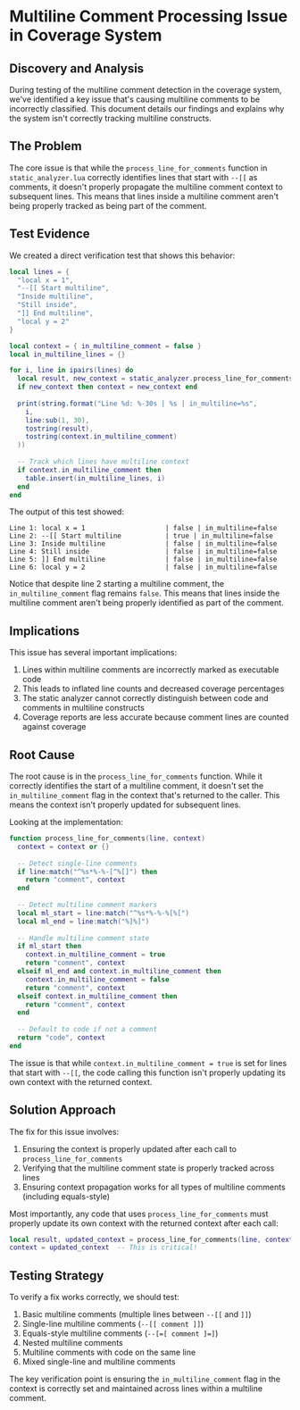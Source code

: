 # Multiline Comment Processing Issue in Coverage System

## Discovery and Analysis

During testing of the multiline comment detection in the coverage system, we've identified a key issue that's causing multiline comments to be incorrectly classified. This document details our findings and explains why the system isn't correctly tracking multiline constructs.

## The Problem

The core issue is that while the `process_line_for_comments` function in `static_analyzer.lua` correctly identifies lines that start with `--[[` as comments, it doesn't properly propagate the multiline comment context to subsequent lines. This means that lines inside a multiline comment aren't being properly tracked as being part of the comment.

## Test Evidence

We created a direct verification test that shows this behavior:

```lua
local lines = {
  "local x = 1",
  "--[[ Start multiline",
  "Inside multiline",
  "Still inside",
  "]] End multiline",
  "local y = 2"
}

local context = { in_multiline_comment = false }
local in_multiline_lines = {}

for i, line in ipairs(lines) do
  local result, new_context = static_analyzer.process_line_for_comments(line, context)
  if new_context then context = new_context end
  
  print(string.format("Line %d: %-30s | %s | in_multiline=%s", 
    i, 
    line:sub(1, 30), 
    tostring(result), 
    tostring(context.in_multiline_comment)
  ))
  
  -- Track which lines have multiline context
  if context.in_multiline_comment then
    table.insert(in_multiline_lines, i)
  end
end
```

The output of this test showed:

```
Line 1: local x = 1                    | false | in_multiline=false
Line 2: --[[ Start multiline           | true | in_multiline=false
Line 3: Inside multiline               | false | in_multiline=false
Line 4: Still inside                   | false | in_multiline=false
Line 5: ]] End multiline               | false | in_multiline=false
Line 6: local y = 2                    | false | in_multiline=false
```

Notice that despite line 2 starting a multiline comment, the `in_multiline_comment` flag remains `false`. This means that lines inside the multiline comment aren't being properly identified as part of the comment.

## Implications

This issue has several important implications:

1. Lines within multiline comments are incorrectly marked as executable code
2. This leads to inflated line counts and decreased coverage percentages
3. The static analyzer cannot correctly distinguish between code and comments in multiline constructs
4. Coverage reports are less accurate because comment lines are counted against coverage

## Root Cause

The root cause is in the `process_line_for_comments` function. While it correctly identifies the start of a multiline comment, it doesn't set the `in_multiline_comment` flag in the context that's returned to the caller. This means the context isn't properly updated for subsequent lines.

Looking at the implementation:

```lua
function process_line_for_comments(line, context)
  context = context or {}
  
  -- Detect single-line comments
  if line:match("^%s*%-%-[^%[]") then
    return "comment", context
  end
  
  -- Detect multiline comment markers
  local ml_start = line:match("^%s*%-%-%[%[")
  local ml_end = line:match("%]%]")
  
  -- Handle multiline comment state
  if ml_start then
    context.in_multiline_comment = true
    return "comment", context
  elseif ml_end and context.in_multiline_comment then
    context.in_multiline_comment = false
    return "comment", context
  elseif context.in_multiline_comment then
    return "comment", context
  end
  
  -- Default to code if not a comment
  return "code", context
end
```

The issue is that while `context.in_multiline_comment = true` is set for lines that start with `--[[`, the code calling this function isn't properly updating its own context with the returned context.

## Solution Approach

The fix for this issue involves:

1. Ensuring the context is properly updated after each call to `process_line_for_comments`
2. Verifying that the multiline comment state is properly tracked across lines
3. Ensuring context propagation works for all types of multiline comments (including equals-style)

Most importantly, any code that uses `process_line_for_comments` must properly update its own context with the returned context after each call:

```lua
local result, updated_context = process_line_for_comments(line, context)
context = updated_context  -- This is critical!
```

## Testing Strategy

To verify a fix works correctly, we should test:

1. Basic multiline comments (multiple lines between `--[[` and `]]`)
2. Single-line multiline comments (`--[[ comment ]]`)
3. Equals-style multiline comments (`--[=[ comment ]=]`)
4. Nested multiline comments
5. Multiline comments with code on the same line
6. Mixed single-line and multiline comments

The key verification point is ensuring the `in_multiline_comment` flag in the context is correctly set and maintained across lines within a multiline comment.
